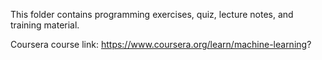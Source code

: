 This folder contains programming exercises, quiz, lecture notes, and training material.

Coursera course link: https://www.coursera.org/learn/machine-learning?
